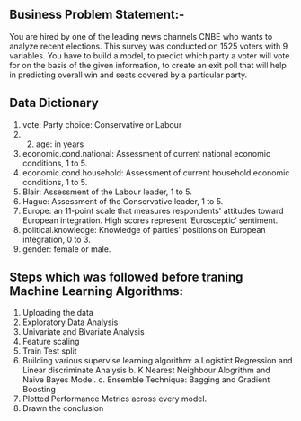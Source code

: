 ## Business Problem Statement:-

You are hired by one of the leading news channels CNBE who wants to analyze recent elections. 
This survey was conducted on 1525 voters with 9 variables. You have to build a model, to predict which party a voter will vote for on the basis of the given information, 
to create an exit poll that will help in predicting overall win and seats covered by a particular party.

## Data Dictionary 
1. vote: Party choice: Conservative or Labour
2. 2. age: in years
3. economic.cond.national: Assessment of current national economic conditions, 1 to 5.
4. economic.cond.household: Assessment of current household economic conditions, 1 to 5.
5.  Blair: Assessment of the Labour leader, 1 to 5.
6.  Hague: Assessment of the Conservative leader, 1 to 5.
7. Europe: an 11-point scale that measures respondents' attitudes toward European integration. High scores represent ‘Eurosceptic’ sentiment.
8. political.knowledge: Knowledge of parties' positions on European integration, 0 to 3.
9. gender: female or male.


## Steps which was followed before traning Machine Learning Algorithms: 
1. Uploading the data
2. Exploratory Data Analysis
3. Univariate and Bivariate Analysis
4. Feature scaling
5. Train Test split
6. Building various supervise learning algorithm:
     a.Logistict Regression and Linear discriminate Analysis
     b. K Nearest Neighbour Alogrithm and Naive Bayes Model.
     c. Ensemble Technique: Bagging and Gradient Boosting
7. Plotted Performance Metrics across every model.
8. Drawn the conclusion
